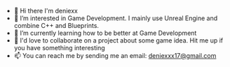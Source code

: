 - 👋 Hi there I'm deniexx
- 👀 I’m interested in Game Development. I mainly use Unreal Engine and combine C++ and Blueprints.
- 🌱 I’m currently learning how to be better at Game Development
- 💞️ I'd love to collaborate on a project about some game idea. Hit me up if you have something interesting
- 📫 You can reach me by sending me an email: deniexxx17@gmail.com
